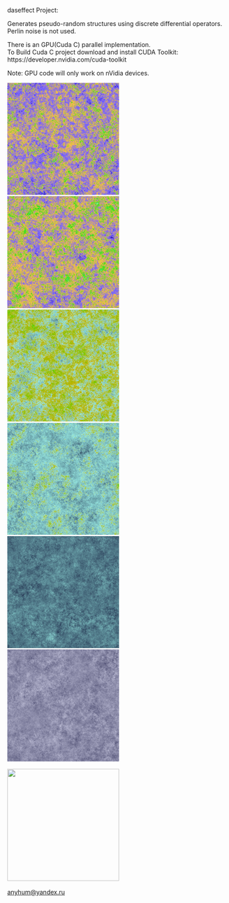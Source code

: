 daseffect Project:
<br>

<p>
  Generates pseudo-random structures using discrete differential operators.<br>
  Perlin noise is not used.
</p>

<p>
  There is an GPU(Cuda C) parallel implementation.<br>
  To Build Cuda C project download and install CUDA Toolkit:<br>
  https://developer.nvidia.com/cuda-toolkit<br>
</p>

<p>
  Note: GPU code will only work on nVidia devices.
</p>

<p>
  <img src="Pictures/Landscape1.png" width="256" height="256">
  <img src="Pictures/Landscape2.png" width="256" height="256">
  <img src="Pictures/Landscape3.png" width="256" height="256">
  <img src="Pictures/Landscape4.png" width="256" height="256">
  <img src="Pictures/Fog1.png" width="256" height="256">
  <img src="Pictures/Fog2.png" width="256" height="256">
</p>

<p>
<img src="Pictures/FogAnimation.gif" width="256" height="256">
</p>
  
anyhum@yandex.ru
